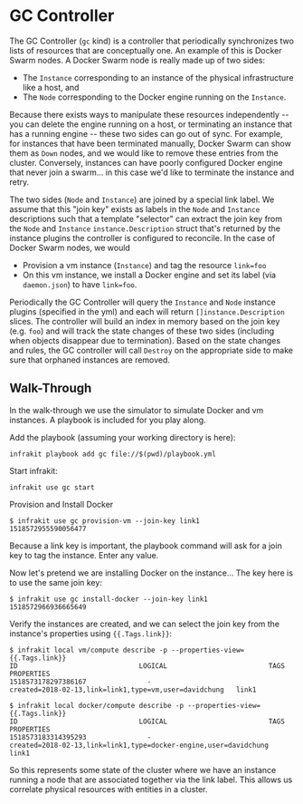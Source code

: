 GC Controller
=============

The GC Controller (`gc` kind) is a controller that periodically synchronizes two lists of resources that
are conceptually one.  An example of this is Docker Swarm nodes.  A Docker Swarm node is really made up
of two sides:

  + The `Instance` corresponding to an instance of the physical infrastructure like a host, and
  + The `Node` corresponding to the Docker engine running on the `Instance`.

Because there exists ways to manipulate these resources independently -- you can delete the engine running
on a host, or terminating an instance that has a running engine -- these two sides can go out of sync.
For example, for instances that have been terminated manually, Docker Swarm can show them as `Down` nodes,
and we would like to remove these entries from the cluster.  Conversely, instances can have poorly configured
Docker engine that never join a swarm... in this case we'd like to terminate the instance and retry.

The two sides (`Node` and `Instance`) are joined by a special link label.  We assume that this "join key"
exists as labels in the `Node` and `Instance` descriptions such that a template "selector" can extract
the join key from the `Node` and `Instance` `instance.Description` struct that's returned by the instance
plugins the controller is configured to reconcile.  In the case of Docker Swarm nodes, we would

  + Provision a vm instance (`Instance`) and tag the resource `link=foo`
  + On this vm instance, we install a Docker engine and set its label (via `daemon.json`) to have `link=foo`.

Periodically the GC Controller will query the `Instance` and `Node` instance plugins (specified in the yml)
and each will return `[]instance.Description` slices.  The controller will build an index in memory based
on the join key (e.g. `foo`) and will track the state changes of these two sides (including when objects
disappear due to termination).  Based on the state changes and rules, the GC controller will call `Destroy`
on the appropriate side to make sure that orphaned instances are removed.

## Walk-Through

In the walk-through we use the simulator to simulate Docker and vm instances.  A playbook is included
for you play along.

Add the playbook (assuming your working directory is here):

```
infrakit playbook add gc file://$(pwd)/playbook.yml
```

Start infrakit:

```
infrakit use gc start
```

Provision and Install Docker

```
$ infrakit use gc provision-vm --join-key link1
1518572955590056477
```
Because a link key is important, the playbook command will ask for a join key to tag the instance.
Enter any value.

Now let's pretend we are installing Docker on the instance...  The key here is to use the same join key:

```
$ infrakit use gc install-docker --join-key link1
1518572966936665649
```

Verify the instances are created, and we can select the join key from the instance's properties using `{{.Tags.link}}`:

```
$ infrakit local vm/compute describe -p --properties-view={{.Tags.link}}
ID                            	LOGICAL                       	TAGS                          	PROPERTIES
1518573178297386167           	  -                           	created=2018-02-13,link=link1,type=vm,user=davidchung	link1
```

```
$ infrakit local docker/compute describe -p --properties-view={{.Tags.link}}
ID                            	LOGICAL                       	TAGS                          	PROPERTIES
1518573183314395293           	  -                           	created=2018-02-13,link=link1,type=docker-engine,user=davidchung	link1
```
So this represents some state of the cluster where we have an instance running a node that are associated together
via the link label.  This allows us correlate physical resources with entities in a cluster.
